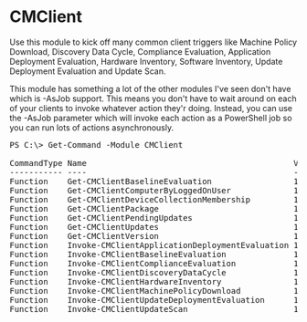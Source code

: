 # CMClient

Use this module to kick off many common client triggers like Machine Policy Download, Discovery Data Cycle, Compliance Evaluation, Application Deployment Evaluation, Hardware Inventory, Software Inventory, Update Deployment Evaluation and Update Scan.  

This module has something a lot of the other modules I've seen don't have which is -AsJob support.  This means you don't have to wait around on each of your clients to invoke whatever action they'r doing.  Instead, you can use the -AsJob parameter which will invoke each action as a PowerShell job so you can run lots of actions asynchronously.

<pre>
PS C:\> Get-Command -Module CMClient

CommandType Name                                           Version Source
----------- ----                                           ------- ------
Function    Get-CMClientBaselineEvaluation                 1.6.0   CMClient
Function    Get-CMClientComputerByLoggedOnUser             1.6.0   CMClient
Function    Get-CMClientDeviceCollectionMembership         1.6.0   CMClient
Function    Get-CMClientPackage                            1.6.0   CMClient
Function    Get-CMClientPendingUpdates                     1.6.0   CMClient
Function    Get-CMClientUpdates                            1.6.0   CMClient
Function    Get-CMClientVersion                            1.6.0   CMClient
Function    Invoke-CMClientApplicationDeploymentEvaluation 1.6.0   CMClient
Function    Invoke-CMClientBaselineEvaluation              1.6.0   CMClient
Function    Invoke-CMClientComplianceEvaluation            1.6.0   CMClient
Function    Invoke-CMClientDiscoveryDataCycle              1.6.0   CMClient
Function    Invoke-CMClientHardwareInventory               1.6.0   CMClient
Function    Invoke-CMClientMachinePolicyDownload           1.6.0   CMClient
Function    Invoke-CMClientUpdateDeploymentEvaluation      1.6.0   CMClient
Function    Invoke-CMClientUpdateScan                      1.6.0   CMClient
</pre>